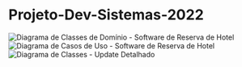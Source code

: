 # Projeto-Dev-Sistemas-2022
![Diagrama de Classes de Domínio - Software de Reserva de Hotel](https://user-images.githubusercontent.com/28113804/161867319-19c0b458-511f-4762-a68f-85825de5b459.png)
![Diagrama de Casos de Uso - Software de Reserva de Hotel](https://user-images.githubusercontent.com/28113804/161867317-1017a5cf-59fc-4327-8f59-788e5f6f9c25.png)
![Diagrama de Classes - Update Detalhado](https://user-images.githubusercontent.com/28113804/171319355-1350a63a-212f-4737-b482-1f8b3490ec52.jpg)
